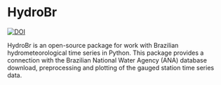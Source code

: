 # HydroBr
[![DOI](https://zenodo.org/badge/276715050.svg)](https://zenodo.org/badge/latestdoi/276715050)

HydroBr is an open-source package for work with Brazilian hydrometeorological time series in Python. This package
provides a connection with the Brazilian  National Water Agency (ANA) database  download, preprocessing and plotting of
the gauged station time series data.
